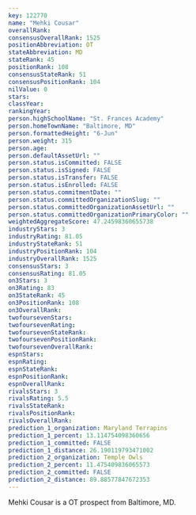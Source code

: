 ```yaml
---
key: 122770
name: "Mehki Cousar"
overallRank: 
consensusOverallRank: 1525
positionAbbreviation: OT
stateAbbreviation: MD
stateRank: 45
positionRank: 108
consensusStateRank: 51
consensusPositionRank: 104
nilValue: 0
stars: 
classYear: 
rankingYear: 
person.highSchoolName: "St. Frances Academy"
person.homeTownName: "Baltimore, MD"
person.formattedHeight: "6-Jun"
person.weight: 315
person.age: 
person.defaultAssetUrl: ""
person.status.isCommitted: FALSE
person.status.isSigned: FALSE
person.status.isTransfer: FALSE
person.status.isEnrolled: FALSE
person.status.commitmentDate: ""
person.status.committedOrganizationSlug: ""
person.status.committedOrganizationAssetUrl: ""
person.status.committedOrganizationPrimaryColor: ""
weightedAggregateScore: 47.24598360655738
industryStars: 3
industryRating: 81.05
industryStateRank: 51
industryPositionRank: 104
industryOverallRank: 1525
consensusStars: 3
consensusRating: 81.05
on3Stars: 3
on3Rating: 83
on3StateRank: 45
on3PositionRank: 108
on3OverallRank: 
twofoursevenStars: 
twofoursevenRating: 
twofoursevenStateRank: 
twofoursevenPositionRank: 
twofoursevenOverallRank: 
espnStars: 
espnRating: 
espnStateRank: 
espnPositionRank: 
espnOverallRank: 
rivalsStars: 3
rivalsRating: 5.5
rivalsStateRank: 
rivalsPositionRank: 
rivalsOverallRank: 
prediction_1_organization: Maryland Terrapins
prediction_1_percent: 13.114754098360656
prediction_1_committed: FALSE
prediction_1_distance: 26.190119793471002
prediction_2_organization: Temple Owls
prediction_2_percent: 11.475409836065573
prediction_2_committed: FALSE
prediction_2_distance: 89.88577847672353
---
```

Mehki Cousar is a OT prospect from Baltimore, MD.